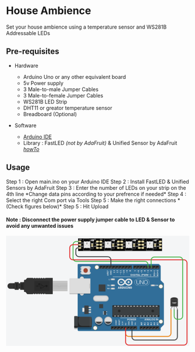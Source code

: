 # House Ambience
Set your house ambience using a temperature sensor and WS281B Addressable LEDs

## Pre-requisites

* Hardware
  + Arduino Uno or any other equivalent board
  + 5v Power supply
  + 3 Male-to-male Jumper Cables
  + 3 Male-to-female Jumper Cables
  + WS281B LED Strip
  + DHT11 or greator temperature sensor
  + Breadboard (Optional)

* Software
  + [Arduino IDE](https://www.arduino.cc/en/software "Download Arduino IDE")
  + Library : FastLED *(not by AdaFruit)* & Unified Sensor by AdaFruit *[howTo](https://docs.arduino.cc/software/ide-v1/tutorials/installing-libraries)*

## Usage

<p> Step 1 : Open main.ino on your Arduino IDE
  Step 2 : Install FastLED & Unified Sensors by AdaFruit
  Step 3 : Enter the number of LEDs on your strip on the 4th line *Change data pins according to your prefrence if needed*
  Step 4 : Select the right Com port via Tools
  Step 5 : Make the right connections *(Check figures below)*
  Step 5 : Hit Upload
  
  #### Note : Disconnect the power supply jumper cable to LED & Sensor to avoid any unwanted issues

  ![alt text](https://github.com/Pranav941/house-ambience/blob/main/resourse/Untitled.png?raw=true)
